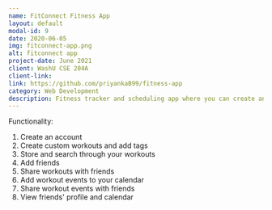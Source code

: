 ```yaml
---
name: FitConnect Fitness App
layout: default
modal-id: 9
date: 2020-06-05
img: fitconnect-app.png
alt: fitconnect app
project-date: June 2021
client: WashU CSE 204A
client-link: 
link: https://github.com/priyankaB99/fitness-app
category: Web Development
description: Fitness tracker and scheduling app where you can create and save workouts, schedule workout events with friends, and manage your fitness goals! Built with React, Firebase, and Boostrap.
---
```

Functionality:

1. Create an account
2. Create custom workouts and add tags
3. Store and search through your workouts
4. Add friends
5. Share workouts with friends
6. Add workout events to your calendar
7. Share workout events with friends
8. View friends' profile and calendar
